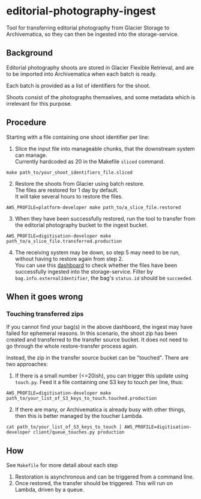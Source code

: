 # editorial-photography-ingest

Tool for transferring editorial photography from Glacier Storage to Archivematica, so they can then be ingested into the storage-service. 

## Background

Editorial photography shoots are stored in Glacier Flexible Retrieval, and are to be imported into Archivematica
when each batch is ready.

Each batch is provided as a list of identifiers for the shoot.

Shoots consist of the photographs themselves, and some metadata  which is irrelevant for this purpose.

## Procedure
Starting with a file containing one shoot identifier per line:

1. Slice the input file into manageable chunks, that the downstream system can manage.  
Currently hardcoded as 20 in the Makefile `sliced` command.
```
make path_to/your_shoot_identifiers_file.sliced
```
2. Restore the shoots from Glacier using batch restore.  
The files are restored for 1 day by default.  
It will take several hours to restore the files.
```
AWS_PROFILE=platform-developer make path_to/a_slice_file.restored
```
3. When they have been successfully restored, run the tool to transfer from the editorial photography bucket to the ingest bucket.
```
AWS_PROFILE=digitisation-developer make path_to/a_slice_file.transferred.production
```
4. The receiving system may be down, so step 5 may need to be run, without having to restore again from step 2.  
You can use this [dashboard](https://c783b93d8b0b4b11900b5793cb2a1865.eu-west-1.aws.found.io:9243/s/storage-service/app/dashboards#/view/04532600-2dfc-11ed-8fbf-7d74cdf8bbb4?_g=(filters:!(),refreshInterval:(pause:!t,value:60000),time:(from:now-1d,to:now))) to check whether the files have been successfully ingested into the storage-service. Filter by `bag.info.externalIdentifier`, the bag's `status.id` should be `succeeded`.   

## When it goes wrong

### Touching transferred zips

If you cannot find your bag(s) in the above dashboard, the ingest may have failed for ephemeral reasons.
In this scenario, the shoot zip has been created and transferred to the transfer source bucket. 
It does not need to go through the whole restore-transfer process again.

Instead, the zip in the transfer source bucket can be "touched".  There are two approaches:

1. If there is a small number (<=20ish), you can trigger this update using `touch.py`. Feed it a file containing one S3 key to touch per line, thus:
```
AWS_PROFILE=digitisation-developer make path_to/your_list_of_S3_keys_to_touch.touched.production
```

2. If there are many, or Archivematica is already busy with other things, then this is better managed by the toucher Lambda.

```
cat path_to/your_list_of_S3_keys_to_touch | AWS_PROFILE=digitisation-developer client/queue_touches.py production
```

## How
See `Makefile` for more detail about each step 
1. Restoration is asynchronous and can be triggered from a command line.
2. Once restored, the transfer should be triggered. This will run on Lambda, driven by a queue.